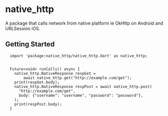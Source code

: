 # native_http

A package that calls network from native platform ie OkHttp on Android and URLSession iOS.

## Getting Started

```
  import 'package:native_http/native_http.dart' as native_http;


  Future<void> runCalls() async {
    native_http.NativeResponse respGet =
        await native_http.get("http://example.com/get");
    print(respGet.body);
    native_http.NativeResponse respPost = await native_http.post(
      "http://example.com/get",
      body: {"username": "username", "password": "password"},
    );
    print(respPost.body);
  }

```
